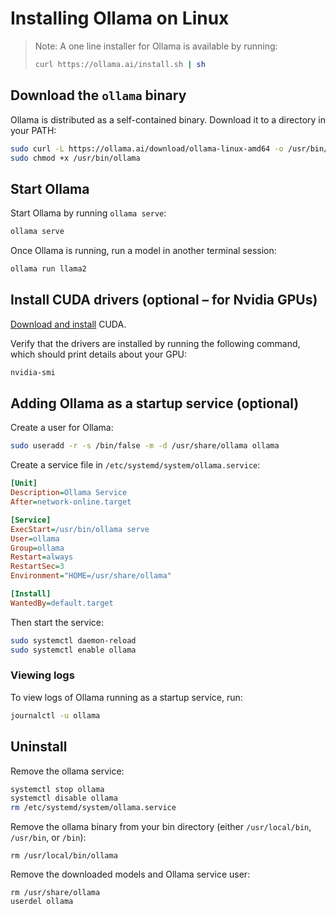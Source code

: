 # Installing Ollama on Linux

> Note: A one line installer for Ollama is available by running:
>
> ```bash
> curl https://ollama.ai/install.sh | sh
> ```

## Download the `ollama` binary

Ollama is distributed as a self-contained binary. Download it to a directory in your PATH:

```bash
sudo curl -L https://ollama.ai/download/ollama-linux-amd64 -o /usr/bin/ollama
sudo chmod +x /usr/bin/ollama
```

## Start Ollama

Start Ollama by running `ollama serve`:

```bash
ollama serve
```

Once Ollama is running, run a model in another terminal session:

```bash
ollama run llama2
```

## Install CUDA drivers (optional – for Nvidia GPUs)

[Download and install](https://developer.nvidia.com/cuda-downloads) CUDA.

Verify that the drivers are installed by running the following command, which should print details about your GPU:

```bash
nvidia-smi
```

## Adding Ollama as a startup service (optional)

Create a user for Ollama:

```bash
sudo useradd -r -s /bin/false -m -d /usr/share/ollama ollama
```

Create a service file in `/etc/systemd/system/ollama.service`:

```ini
[Unit]
Description=Ollama Service
After=network-online.target

[Service]
ExecStart=/usr/bin/ollama serve
User=ollama
Group=ollama
Restart=always
RestartSec=3
Environment="HOME=/usr/share/ollama"

[Install]
WantedBy=default.target
```

Then start the service:

```bash
sudo systemctl daemon-reload
sudo systemctl enable ollama
```

### Viewing logs

To view logs of Ollama running as a startup service, run:

```bash
journalctl -u ollama
```

## Uninstall

Remove the ollama service:
```bash
systemctl stop ollama
systemctl disable ollama
rm /etc/systemd/system/ollama.service
```

Remove the ollama binary from your bin directory (either `/usr/local/bin`, `/usr/bin`, or `/bin`):
```
rm /usr/local/bin/ollama
```

Remove the downloaded models and Ollama service user:
```
rm /usr/share/ollama
userdel ollama
```
